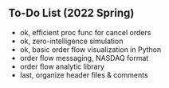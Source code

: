 ## To-Do List (2022 Spring)

* ok, efficient proc func for cancel orders
* ok, zero-intelligence simulation
* ok, basic order flow visualization in Python
* order flow messaging, NASDAQ format
* order flow analytic library
* last, organize header files & comments
